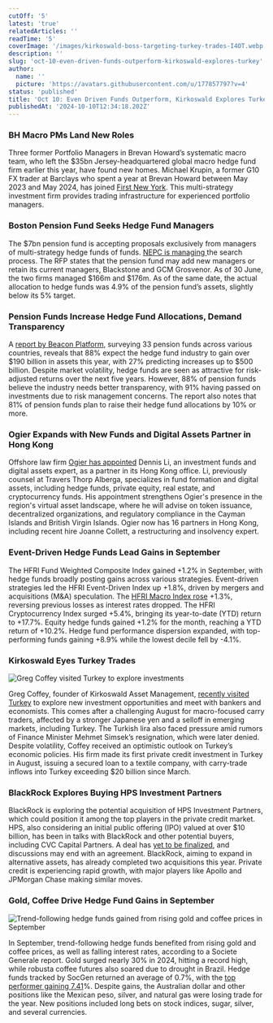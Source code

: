 ```yaml
---
cutOff: '5'
latest: 'true'
relatedArticles: ''
readTime: '5'
coverImage: '/images/kirkoswald-boss-targeting-turkey-trades-I4OT.webp'
description: ''
slug: 'oct-10-even-driven-funds-outperform-kirkoswald-explores-turkey'
author:
  name: ''
  picture: 'https://avatars.githubusercontent.com/u/177857797?v=4'
status: 'published'
title: 'Oct 10: Even Driven Funds Outperform, Kirkoswald Explores Turkey'
publishedAt: '2024-10-10T12:34:18.202Z'
---
```


### BH Macro PMs Land New Roles

Three former Portfolio Managers in Brevan Howard’s systematic macro team, who left the $35bn Jersey-headquartered global macro hedge fund firm earlier this year, have found new homes. Michael Krupin, a former G10 FX trader at Barclays who spent a year at Brevan Howard between May 2023 and May 2024, has joined [First New York](https://www.efinancialcareers.com/news/hedge-fund-brevan-howard-s-macro-portfolio-managers-are-resurfacing). This multi-strategy investment firm provides trading infrastructure for experienced portfolio managers.

### Boston Pension Fund Seeks Hedge Fund Managers

The $7bn pension fund is accepting proposals exclusively from managers of multi-strategy hedge funds of funds. [NEPC is managing ](https://www.pionline.com/influential-women-institutional-investing/nepcs-krissy-pelletier-named-pis-2024-class-influential)the search process. The RFP states that the pension fund may add new managers or retain its current managers, Blackstone and GCM Grosvenor. As of 30 June, the two firms managed $166m and $176m. As of the same date, the actual allocation to hedge funds was 4.9% of the pension fund’s assets, slightly below its 5% target.

### Pension Funds Increase Hedge Fund Allocations, Demand Transparency

A [report by Beacon Platform](https://www.beacon.io/institutional-investors-will-back-growth-of-hedge-fund-sector/), surveying 33 pension funds across various countries, reveals that 88% expect the hedge fund industry to gain over $190 billion in assets this year, with 27% predicting increases up to $500 billion. Despite market volatility, hedge funds are seen as attractive for risk-adjusted returns over the next five years. However, 88% of pension funds believe the industry needs better transparency, with 91% having passed on investments due to risk management concerns. The report also notes that 81% of pension funds plan to raise their hedge fund allocations by 10% or more.

### Ogier Expands with New Funds and Digital Assets Partner in Hong Kong

Offshore law firm [Ogier has appointed](https://www.ogier.com/news-and-insights/news/ogier-in-hong-kong-welcomes-new-funds-and-digital-assets-partner-dennis-li/) Dennis Li, an investment funds and digital assets expert, as a partner in its Hong Kong office. Li, previously counsel at Travers Thorp Alberga, specializes in fund formation and digital assets, including hedge funds, private equity, real estate, and cryptocurrency funds. His appointment strengthens Ogier's presence in the region's virtual asset landscape, where he will advise on token issuance, decentralized organizations, and regulatory compliance in the Cayman Islands and British Virgin Islands. Ogier now has 16 partners in Hong Kong, including recent hire Joanne Collett, a restructuring and insolvency expert.

### Event-Driven Hedge Funds Lead Gains in September

The HFRI Fund Weighted Composite Index gained +1.2% in September, with hedge funds broadly posting gains across various strategies. Event-driven strategies led the HFRI Event-Driven Index up +1.8%, driven by mergers and acquisitions (M&A) speculation. The [HFRI Macro Index rose](https://funds-europe.com/event-driven-hedge-funds-lead-returns-in-july/) +1.3%, reversing previous losses as interest rates dropped. The HFRI Cryptocurrency Index surged +5.4%, bringing its year-to-date (YTD) return to +17.7%. Equity hedge funds gained +1.2% for the month, reaching a YTD return of +10.2%. Hedge fund performance dispersion expanded, with top-performing funds gaining +8.9% while the lowest decile fell by -4.1%.

### Kirkoswald Eyes Turkey Trades

![Greg Coffey visited Turkey to explore investments](/images/kirkoswald-boss-targeting-turkey-trades-Y2Mj.webp)

Greg Coffey, founder of Kirkoswald Asset Management, [recently visited Turkey](https://www.hedgeweek.com/kirkoswald-boss-targeting-turkey-trades/) to explore new investment opportunities and meet with bankers and economists. This comes after a challenging August for macro-focused carry traders, affected by a stronger Japanese yen and a selloff in emerging markets, including Turkey. The Turkish lira also faced pressure amid rumors of Finance Minister Mehmet Simsek’s resignation, which were later denied. Despite volatility, Coffey received an optimistic outlook on Turkey’s economic policies. His firm made its first private credit investment in Turkey in August, issuing a secured loan to a textile company, with carry-trade inflows into Turkey exceeding $20 billion since March.

### BlackRock Explores Buying HPS Investment Partners

BlackRock is exploring the potential acquisition of HPS Investment Partners, which could position it among the top players in the private credit market. HPS, also considering an initial public offering (IPO) valued at over $10 billion, has been in talks with BlackRock and other potential buyers, including CVC Capital Partners. A deal has [yet to be finalized](https://www.bloomberg.com/news/articles/2024-10-09/blackrock-among-suitors-said-to-explore-buying-credit-firm-hps), and discussions may end with an agreement. BlackRock, aiming to expand in alternative assets, has already completed two acquisitions this year. Private credit is experiencing rapid growth, with major players like Apollo and JPMorgan Chase making similar moves.

### Gold, Coffee Drive Hedge Fund Gains in September

![Trend-following hedge funds gained from rising gold and coffee prices in September](/images/september-trend-following-returns-boosted-by-gold-and-coffee-MxNj.webp)

In September, trend-following hedge funds benefited from rising gold and coffee prices, as well as falling interest rates, according to a Societe Generale report. Gold surged nearly 30% in 2024, hitting a record high, while robusta coffee futures also soared due to drought in Brazil. Hedge funds tracked by SocGen returned an average of 0.7%, with the [top performer gaining 7.41](https://www.reuters.com/markets/commodities/gold-coffee-boost-september-hedge-fund-returns-says-societe-generale-2024-10-08/)%. Despite gains, the Australian dollar and other positions like the Mexican peso, silver, and natural gas were losing trade for the year. New positions included long bets on stock indices, sugar, silver, and several currencies.
